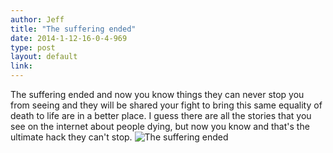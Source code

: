 ```yaml
---
author: Jeff
title: "The suffering ended"
date: 2014-1-12-16-0-4-969
type: post
layout: default
link: 
---
```

The suffering ended and now you know things they can never stop you from seeing and they will be shared your fight to bring this same equality of death to life are in a better place. I guess there are all the stories that you see on the internet about people dying, but now you know and that's the ultimate hack they can't stop. ![The suffering ended](http://media-cache-ak0.pinimg.com/736x/07/7c/c0/077cc0d3d679679ac170d01a3871e824.jpg)